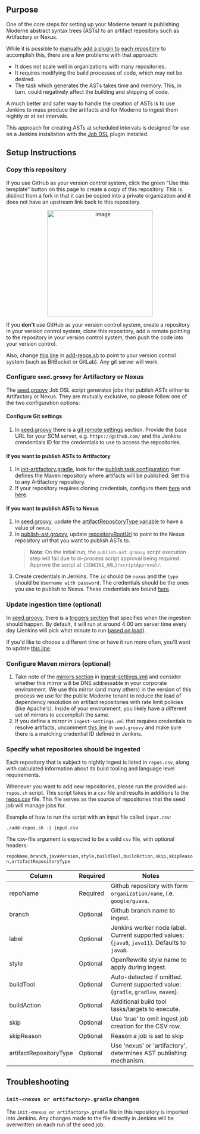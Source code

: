## Purpose

One of the core steps for setting up your Moderne tenant is publishing Moderne abstract syntax trees (ASTs) to an artifact repository such as Artifactory or Nexus. 

While it is possible to [manually add a plugin to each repository](https://app.gitbook.com/o/-MEp_3EtccewzekKY8mZ/s/-MhFwm0iG8BFZKPYoFkH/how-to/integrating-private-code) to accomplish this, there are a few problems with that approach:
* It does not scale well in organizations with many repositories.
* It requires modifying the build processes of code, which may not be desired.
* The task which generates the ASTs takes time and memory. This, in turn, could negatively affect the building and shipping of code.

A much better and safer way to handle the creation of ASTs is to use Jenkins to mass produce the artifacts and for Moderne to ingest them nightly or at set intervals. 

This approach for creating ASTs at scheduled intervals is designed for use on a Jenkins installation with the [Job DSL](https://plugins.jenkins.io/job-dsl) plugin installed.

## Setup Instructions

### Copy this repository

If you use GitHub as your version control system, click the green "Use this template" button on this page to create a copy of this repository. This is distinct from a fork in that it can be copied into a private organization and it does not have an upstream link back to this repository.

<p align="center">
  <img width="284" alt="image" src="https://user-images.githubusercontent.com/1697736/189235703-0b7c1dcd-1e73-43f1-81d9-a39c617449c4.png">
</p>

If you **don't** use GitHub as your version control system, create a repository in your version control system, clone this repository, add a remote pointing to the repository in your version control system, then push the code into your version control.

Also, change [this line](https://github.com/moderneinc/enterprise-jenkins-ingest/blob/main/add-repos.sh#L76) in [add-repos.sh](https://github.com/moderneinc/enterprise-jenkins-ingest/blob/main/add-repos.sh) to point to your version control system (such as BitBucket or GitLab). Any git server will work.

### Configure `seed.groovy` for Artifactory or Nexus

The [seed.groovy](/seed.groovy) Job DSL script generates jobs that publish ASTs either to Artifactory or Nexus. They are mutually exclusive, so please follow one of the two configuration options:

#### Configure Git settings
1. In [seed.groovy](/seed.groovy) there is a [git remote settings](https://github.com/moderneinc/enterprise-jenkins-ingest/blob/main/seed.groovy#L102-L104) section. Provide the base URL for your SCM server, e.g. `https://github.com/` and the Jenkins crendentials ID for the credentials to use to access the repositories.

#### If you want to publish ASTs to Artifactory

1. In [init-artifactory.gradle](/gradle/init-artifactory.gradle), look for the [publish task configuration](https://github.com/moderneinc/enterprise-jenkins-ingest/blob/main/gradle/init-artifactory.gradle#L52-L57) that defines the Maven repository where artifacts will be published. Set this to any Artifactory repository.
2. If your repository requires cloning credentials, configure them [here](https://github.com/moderneinc/enterprise-jenkins-ingest/blob/main/seed.groovy#L95) and [here](https://github.com/moderneinc/enterprise-jenkins-ingest/blob/main/seed.groovy#L108-L110).

#### If you want to publish ASTs to Nexus
1. In [seed.groovy](/seed.groovy), update the [artifactRepositoryType variable](https://github.com/moderneinc/enterprise-jenkins-ingest/blob/main/seed.groovy#L1) to have a value of `nexus`.
2. In [publish-ast.groovy](/publish-ast.groovy), update [repositoryRootUrl](https://github.com/moderneinc/enterprise-jenkins-ingest/blob/main/publish-ast.groovy#L29) to point to the Nexus repository url that you want to publish ASTs to.
    >**Note**: On the initial run, the `publish-ast.groovy` script execution step will fail due to in-process script approval being required. Approve the script at `{JENKINS_URL}/scriptApproval/`.
3. Create credentials in Jenkins. The `id` should be `nexus` and the `type` should be `Username with password`. The credentials should be the ones you use to publish to Nexus. These credentials are bound [here](https://github.com/moderneinc/enterprise-jenkins-ingest/blob/main/seed.groovy#L116-L119).

### Update ingestion time (optional)
In [seed.groovy](/seed.groovy), there is a [triggers section](https://github.com/moderneinc/enterprise-jenkins-ingest/blob/main/seed.groovy#L103-L105) that specifies when the ingestion should happen. By default, it will run at around 4:00 am server time every day (Jenkins will pick what minute to run [based on load](https://stackoverflow.com/questions/26383778/spread-load-evenly-by-using-h-rather-than-5)).

If you'd like to choose a different time or have it run more often, you'll want to update [this line](https://github.com/moderneinc/enterprise-jenkins-ingest/blob/main/seed.groovy#L103-L105).

### Configure Maven mirrors (optional)

1. Take note of the [mirrors section](https://github.com/moderneinc/enterprise-jenkins-ingest/blob/main/maven/ingest-settings.xml#L2-L8) in [ingest-settings.xml](/maven/ingest-settings.xml) and consider whether this mirror will be DNS addressable in your corporate environment. We use this mirror (and many others) in the version of this process we use for the public Moderne tenant to reduce the load of dependency resolution on artifact repositories with rate limit policies (like Apache's). Inside of your environment, you likely have a different set of mirrors to accomplish the same.
2. If you define a mirror in `ingest-settings.xml` that requires credentials to resolve artifacts, uncomment [this line](https://github.com/moderneinc/enterprise-jenkins-ingest/blob/main/seed.groovy#L37-L42) in `seed.groovy` and make sure there is a matching credential ID defined in Jenkins.

### Specify what repositories should be ingested

Each repository that is subject to nightly ingest is listed in `repos.csv`, along with calculated information about its build tooling and language level requirements. 

Whenever you want to add new repositories, please run the provided `add-repos.sh` script. This script takes in a `csv` file and results in additions to the [repos.csv](/repos.csv) file. This file serves as the source of repositories that the seed job will manage jobs for. 

Example of how to run the script with an input file called `input.csv`:

`./add-repos.sh -i input.csv`

The csv-file argument is expected to be a valid `csv` file, with optional headers:

`repoName,branch,javaVersion,style,buildTool,buildAction,skip,skipReason,artifactRepositoryType`

| Column                   | Required   | Notes                                                                                            |
|--------------------------|------------|--------------------------------------------------------------------------------------------------|
| repoName                 | Required   | Github repository with form `organization/name`, i.e. `google/guava`.                            |
| branch                   | Optional   | Github branch name to ingest.                                                                    |
| label                    | Optional   | Jenkins worker node label. Current supported values: {`java8`, `java11`}. Defaults to `java8`.   |
| style                    | Optional   | OpenRewrite style name to apply during ingest.                                                   |
| buildTool                | Optional   | Auto-detected if omitted. Current supported value: {`gradle`, `gradlew`, `maven`}.               |
| buildAction              | Optional   | Additional build tool tasks/targets to execute.                                                  |
| skip                     | Optional   | Use 'true' to omit ingest job creation for the CSV row.                                          |
| skipReason               | Optional   | Reason a job is set to skip                                                                      |
| artifactRepositoryType   | Optional   | Use 'nexus' or 'artifactory', determines AST publishing mechanism.                               |

## Troubleshooting

### `init-<nexus or artifactory>.gradle` changes
The `init-<nexus or artifactory>.gradle` file in this repository is imported into Jenkins. Any changes made to the file directly in Jenkins will be overwritten on each run of the seed job.
